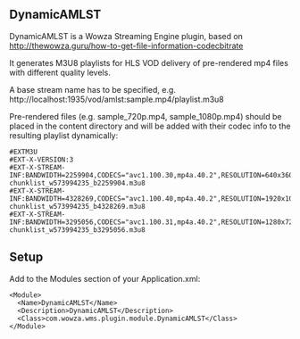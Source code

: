 ## DynamicAMLST

DynamicAMLST is a Wowza Streaming Engine plugin, based on http://thewowza.guru/how-to-get-file-information-codecbitrate 

It generates M3U8 playlists for HLS VOD delivery of pre-rendered mp4 files with different quality levels. 

A base stream name has to be specified, e.g. http://localhost:1935/vod/amlst:sample.mp4/playlist.m3u8

Pre-rendered files (e.g. sample_720p.mp4, sample_1080p.mp4) should be placed in the content directory and will be added with their codec info to the resulting playlist dynamically:

```
#EXTM3U
#EXT-X-VERSION:3
#EXT-X-STREAM-INF:BANDWIDTH=2259904,CODECS="avc1.100.30,mp4a.40.2",RESOLUTION=640x360
chunklist_w573994235_b2259904.m3u8
#EXT-X-STREAM-INF:BANDWIDTH=4328269,CODECS="avc1.100.40,mp4a.40.2",RESOLUTION=1920x1080
chunklist_w573994235_b4328269.m3u8
#EXT-X-STREAM-INF:BANDWIDTH=3295056,CODECS="avc1.100.31,mp4a.40.2",RESOLUTION=1280x720
chunklist_w573994235_b3295056.m3u8
```


## Setup

Add to the Modules section of your Application.xml:

```
<Module>
  <Name>DynamicAMLST</Name>
  <Description>DynamicAMLST</Description>
  <Class>com.wowza.wms.plugin.module.DynamicAMLST</Class>
</Module>
```
